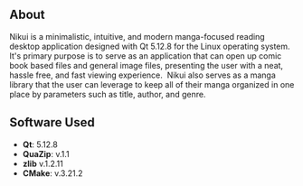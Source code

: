 ## About

Nikui is a minimalistic, intuitive, and modern manga-focused reading desktop application designed with Qt 5.12.8 for the Linux operating system.  It's primary purpose is to serve as an application that can open up comic book based files and general image files, presenting the user with a neat, hassle free, and fast viewing experience.  Nikui also serves as a manga library that the user can leverage to keep all of their manga organized in one place by parameters such as title, author, and genre.


## Software Used

- **Qt**: 5.12.8
- **QuaZip**: v.1.1
- **zlib** v.1.2.11
- **CMake**: v.3.21.2
